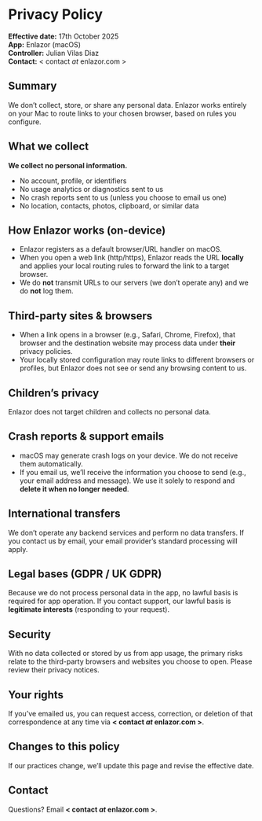 # Privacy Policy

**Effective date:** 17th October 2025  
**App:** Enlazor (macOS)  
**Controller:** Julian Vilas Diaz  
**Contact:** < contact _at_ enlazor.com >

## Summary
We don’t collect, store, or share any personal data. Enlazor works entirely on your Mac to route links to your chosen browser, based on rules you configure.

## What we collect
**We collect no personal information.**
- No account, profile, or identifiers  
- No usage analytics or diagnostics sent to us  
- No crash reports sent to us (unless you choose to email us one)  
- No location, contacts, photos, clipboard, or similar data

## How Enlazor works (on-device)
- Enlazor registers as a default browser/URL handler on macOS.  
- When you open a web link (http/https), Enlazor reads the URL **locally** and applies your local routing rules to forward the link to a target browser.  
- We do **not** transmit URLs to our servers (we don’t operate any) and we do **not** log them.

## Third-party sites & browsers
- When a link opens in a browser (e.g., Safari, Chrome, Firefox), that browser and the destination website may process data under **their** privacy policies.  
- Your locally stored configuration may route links to different browsers or profiles, but Enlazor does not see or send any browsing content to us.

## Children’s privacy
Enlazor does not target children and collects no personal data.

## Crash reports & support emails
- macOS may generate crash logs on your device. We do not receive them automatically.  
- If you email us, we’ll receive the information you choose to send (e.g., your email address and message). We use it solely to respond and **delete it when no longer needed**.

## International transfers
We don’t operate any backend services and perform no data transfers. If you contact us by email, your email provider’s standard processing will apply.

## Legal bases (GDPR / UK GDPR)
Because we do not process personal data in the app, no lawful basis is required for app operation. If you contact support, our lawful basis is **legitimate interests** (responding to your request).

## Security
With no data collected or stored by us from app usage, the primary risks relate to the third-party browsers and websites you choose to open. Please review their privacy notices.

## Your rights
If you’ve emailed us, you can request access, correction, or deletion of that correspondence at any time via **< contact _at_ enlazor.com >**.

## Changes to this policy
If our practices change, we’ll update this page and revise the effective date.

## Contact
Questions? Email **< contact _at_ enlazor.com >**.
